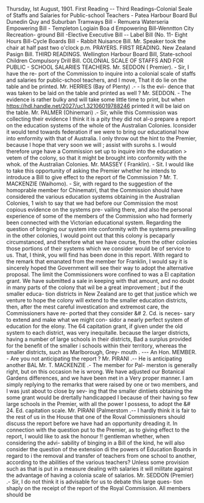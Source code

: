 Thursday, Ist August, 1901. First Reading -- Third Readings-Colonial Seale of Staffs and Salaries for Public-school Teachers - Patea Harbour Board Bul Dunedin Quy and Suburban Tramways Bill - Remuera Waterseria Empowering Bill - Templeton Logiain Boa d Empowering Bill-Wenntton City Recreation- ground Bill -Elective Executive Bill -- Label Bill (No. 11- Eight Hours Bill-Cycle Boards Bill - Rabbit Nuisance Bill. Mr. Speaker took the chair at half past two o'clock p.m. PRAYERS. FIRST READING. New Zealand Pasign Bill. THIRD READINGS. Wellington Harbour Board Bill, State-school Children Compulsory Drill Bill. COLONIAL SCALE OF STAFFS AND FOR PUBLIC - SCHOOL SALARIES TEACHERS. Mr. SEDDON ( Premier). - Sir, I have the re- port of the Commission to inquire into a colonial scale of staffs and salaries for public-school teachers, and I move, That it do lie on the table and be printed. Mr. HERRIES (Bay of Plenty) .- - Is the evi- dence that was taken to be laid on the table and printed as well ? Mr. SEDDON. - The evidence is rather bulky and will take some little time to print, but when https://hdl.handle.net/2027/uc1.32106019788246 printed it will be laid on the table. Mr. PALMER (Ohinemari) .- Sir, while this Commission was collecting their evidence I think it is a pity they did not al-o prepare a report on the education systems of the whole of the Australian Colonies. Iconsider it would tend towards federation if we were to bring our educational how into emformity with that of Australia. I only throw out the hint to the Premier, because I hope that very soon we will ; assist with surohs s. I would therefore urge have a Commission set up to inquire into the education > vetem of the colony, so that it might be brought into conformity with the whok. of the Australian Colonies. Mr. MASSEY ( Franklin). - Sit. I would like to take this opportunity of asking the Premier whether he intends to introduce a Bill to give effect to the report of fle Commission ? Mr. T. MACKENZIE (Waihomo). - Sir, with regard to the suggestion of the homoprable member for Chinematri, that the Commission should have considered the various education systems obtaining in the Australian Colonies, 1 wish to say that we had before our Commission the most copious evidence on the systems pre- vailing there, and also the personal experience of some of the members of the Commission who had formerly been connected with the Victorian educational system. Regarding the question of bringing our system inte conformity with the systems prevailing in the other colonies, I would point out that this colony is pecaparly circumstanced, and therefore what we have course, from the other colonies those portions of their systems which we consider would be of service to us. That, I think, you will find has been done in this report. With regard to the remark that emanated from the member for Franklin, I would say it is sincerely hoped the Government will see their way to adopt the alternative proposal. The limit the Commissioners wore confined to was a El capitation grant. We have submitted a sale in keeping with that amount, and no doubt in many parts of the colony that wil be a great improvement ; but if the smaller educa- tion districts in New Zealand are to get that justice which we venture to hope the colony will extend to the smaller education districts, then, after the mest careful investication and extremost care, the Commissioners have re- ported that they consider &# 2. Cd. is neces- sary to extend and make what we might con- sidor a nearly perfect system of education for the elony. The 64 capitation grant, if given under the old system to each district, was very inequitalle. because the larger districts, having a number of large schools in their districts, Bad a surplus provided for the benefit of the smaller i schools within their territory, whereas the smaller districts, such as Marlborough, Grey- mouth . --- An Hon. MEMBER. - Are you not anticipating the report ? Mr. PIRANI .-- He is anticipating another BAL Mr. T. MACKENZIE .- The member for Pal- merston is generally right, but on this occasion he is wrong. We have adjusted our Botanical Gardens differences, and we have been met in a Very proper manner. I am simply replying to the remarks that were raised by one or two members, and I was just about to close by sev- ing that the smaller dintiiets obtaining the some grant would be drertally handicapped I because of their having so few large schools in the Premier, with all the power I possess, to adopt the &# 24. Ed. capitation scale. Mr. PIRANI (Palmerstom .-- I hardly think it is fair to the rest of us in the House that one of the Roval Commissioners should discuss the report before we have had an opportunity dreading it. In connection with the question put to the Premier, as to giving effect to the report, I would like to ask the honour !! gentleman whether, when considering the advi- sability of binging in a Bill of the kind, he will also consider the question of the extension di the powers of Education Boards in regard to i the removal and transfer of teachers from one school to another, according to the abilities of the various teachers? Unless some provision such as that is put in a measure dealing with salaries it will militate against the advantage of having a colonia scale of salarios. Mr. SEDDON (Premier) .- Sir, I do not think it is advisable for us to debate this large ques- tion shaply on the receipt of the report of the Royal Commission. All members should be 